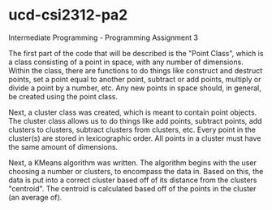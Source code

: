 # ucd-csi2312-pa2
Intermediate Programming - Programming Assignment 3

The first part of the code that will be described is the "Point Class", which is a class consisting of a point in space, with any number of dimensions.  Within the class, there are functions to do things like construct and destruct points, set a point equal to another point, subtract or add points, multiply or divide a point by a number, etc.  Any new points in space should, in general, be created using the point class.  

Next, a cluster class was created, which is meant to contain point objects.  The cluster class allows us to do things like add points, subtract points, add clusters to clusters, subtract clusters from clusters, etc.  Every point in the cluster(s) are stored in lexicographic order.  All points in a cluster must have the same amount of dimensions.  

Next, a KMeans algorithm was written.  The algorithm begins with the user choosing a number or clusters, to encompass the data in.  Based on this, the data is put into a correct cluster based off of its distance from the clusters "centroid".  The centroid is calculated based off of the points in the cluster (an average of).
